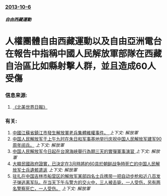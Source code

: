 ### [2013-10-6](/news/2013/10/6/index.md)

##### 自由西藏運動
#  人權團體自由西藏運動以及自由亞洲電台在報告中指稱中國人民解放軍部隊在西藏自治區比如縣射擊人群，並且造成60人受傷 




### 信息来源:

1. [《北美世界日報》](http://www.worldjournal.com/view/full_van/23789908/article-%E5%8F%8D%E6%84%9B%E5%9C%8B%E6%95%99%E8%82%B2-%E8%97%8F%E6%B0%91%E9%81%AD%E9%96%8B%E6%A7%8D%E9%8E%AE%E5%A3%93?instance=bc_bull_left1)

### 有关:

1. [中國江蘇省鎮江市發生解放軍老兵集體維權事件。 ](/news/2018/06/19/中國江蘇省鎮江市發生解放軍老兵集體維權事件.md) _上下文: 解放軍_
2. [中国人民解放军于上午九时在朱日和军事基地举行庆祝中国人民解放军建军90周年阅兵。](/news/2017/07/30/中国人民解放军于上午九时在朱日和军事基地举行庆祝中国人民解放军建军90周年阅兵.md) _上下文: 解放軍_
3. [中国人民解放军今日起在台灣海峽舉行為期三天的實彈軍事演習 ](/news/2015/09/11/中国人民解放军今日起在台灣海峽舉行為期三天的實彈軍事演習.md) _上下文: 解放軍_
4. [ 大韓民國政府證實，已決定在3月時將約60具於朝鲜战争時死亡的中国人民解放军士兵遺骸遣返](/news/2015/01/5/大韓民國政府證實-已決定在3月時將約60具於朝鲜战争時死亡的中国人民解放军士兵遺骸遣返.md) _上下文: 解放軍_
5. [ 驻扎在中国吉林市船营区的解放军某部四名士兵携带一把自动步枪和近八百发子弹逃离军队。在当天下午与警方的交火中，三人被击毙，一人受伤，另有两名警察死亡，一人受伤。](/news/2011/11/9/驻扎在中国吉林市船营区的解放军某部四名士兵携带一把自动步枪和近八百发子弹逃离军队-在当天下午与警方的交火中-三人被击毙.md) _上下文: 解放軍_
